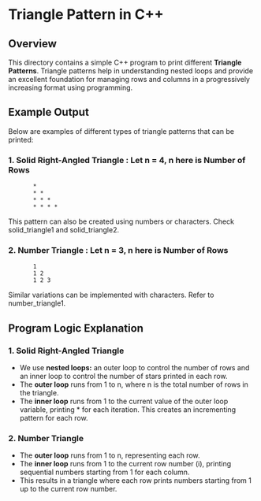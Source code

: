 # Triangle Pattern in C++

## Overview
This directory contains a simple C++ program to print different **Triangle Patterns**. Triangle patterns help in understanding nested loops and provide an excellent foundation for managing rows and columns in a progressively increasing format using programming.

## Example Output
Below are examples of different types of triangle patterns that can be printed:

### 1. **Solid Right-Angled Triangle** : Let n = 4, n here is Number of Rows
```
       *
       * *
       * * *
       * * * *
```
This pattern can also be created using numbers or characters. Check solid_triangle1 and solid_triangle2.

### 2. **Number Triangle** : Let n = 3, n here is Number of Rows
```
       1
       1 2
       1 2 3
```
Similar variations can be implemented with characters. Refer to number_triangle1.

## Program Logic Explanation

### 1. Solid Right-Angled Triangle
- We use **nested loops:** an outer loop to control the number of rows and an inner loop to control the number of stars printed in each row.
- The **outer loop** runs from 1 to n, where n is the total number of rows in the triangle.
- The **inner loop** runs from 1 to the current value of the outer loop variable, printing * for each iteration. This creates an incrementing pattern for each row.

### 2. Number Triangle
- The **outer loop** runs from 1 to n, representing each row.
- The **inner loop** runs from 1 to the current row number (i), printing sequential numbers starting from 1 for each column.
- This results in a triangle where each row prints numbers starting from 1 up to the current row number.
